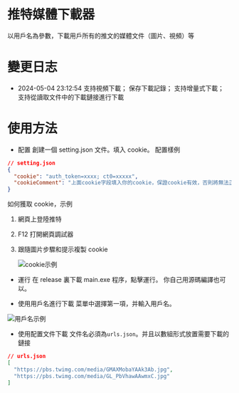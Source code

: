 # 推特媒體下載器

以用戶名為參數，下載用戶所有的推文的媒體文件（圖片、視頻）等

# 變更日志

- 2024-05-04 23:12:54
  支持視頻下載；
  保存下載記錄；
  支持增量式下載；
  支持從讀取文件中的下載鏈接進行下載

# 使用方法

- 配置
  創建一個 setting.json 文件。填入 cookie。
  配置樣例

```json
// setting.json
{
  "cookie": "auth_token=xxxx; ct0=xxxxx",
  "cookieComment": "上面cookie字段填入你的cookie，保證cookie有效，否則將無法正常使用"
}

```

如何獲取 cookie，示例

1. 網頁上登陸推特
2. F12 打開網頁調試器
3. 跟隨圖片步驟和提示複製 cookie

   ![cookie示例](https://img.outsider404.com/asuhe-blog-img/2024/05/46750ca579c1d92c37310ee9d07c932c.png)

- 運行
  在 release 裏下載 main.exe 程序，點擊運行。
  你自己用源碼編譯也可以。

- 使用用戶名進行下載
  菜單中選擇第一項，并輸入用戶名。

![用戶名示例](https://img.outsider404.com/asuhe-blog-img/2024/05/ac2935726958b3416581cc34ab8e55af.png)

- 使用配置文件下載
  文件名必須為`urls.json`。并且以數組形式放置需要下載的鏈接

```json
// urls.json
[
  "https://pbs.twimg.com/media/GMAXMobaYAAk3Ab.jpg",
  "https://pbs.twimg.com/media/GL_PbVhawAAwmxC.jpg"
]
```
